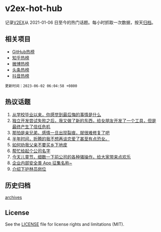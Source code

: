 # v2ex-hot-hub

 记录[V2EX](https://www.v2ex.com/)从 2021-01-06 日至今的热门话题。每小时抓取一次数据，按天[归档](archives)。
 
 ## 相关项目

- [GitHub热榜](https://github.com/snaildev/github-hot-hub)
- [知乎热榜](https://github.com/snaildev/zhihu-hot-hub)
- [微博热榜](https://github.com/snaildev/weibo-hot-hub)
- [头条热榜](https://github.com/snaildev/toutiao-hot-hub)
- [抖音热榜](https://github.com/snaildev/douyin-hot-hub)


 `更新时间：2023-06-02 06:04:58 +0800`

## 热议话题

1. [从学校毕业以来，你感觉到最后悔的事情是什么](https://www.v2ex.com/t/944741)
1. [独立开发尝试失败之后，我又做了新的东西，给女朋友开发了一个工具，但是最终产生了信任危机](https://www.v2ex.com/t/944872)
1. [那怕是亲兄弟，感情一旦出现裂痕，就很难修复了吧](https://www.v2ex.com/t/944905)
1. [半年时间，折腾的我不想再谈恋爱了甚至有点恐女。](https://www.v2ex.com/t/944959)
1. [如何劝我父亲不要买乡下地皮](https://www.v2ex.com/t/944786)
1. [帮忙给起个公司名字](https://www.v2ex.com/t/944763)
1. [今天儿童节，细数一下前公司的各种骚操作，给大家带来点欢乐](https://www.v2ex.com/t/944748)
1. [企业内部安全类 App 征集名称~](https://www.v2ex.com/t/944863)
1. [介绍下护林员岗位](https://www.v2ex.com/t/944918)

## 历史归档

[archives](archives)

## License

See the [LICENSE](LICENSE) file for license rights and limitations (MIT).
